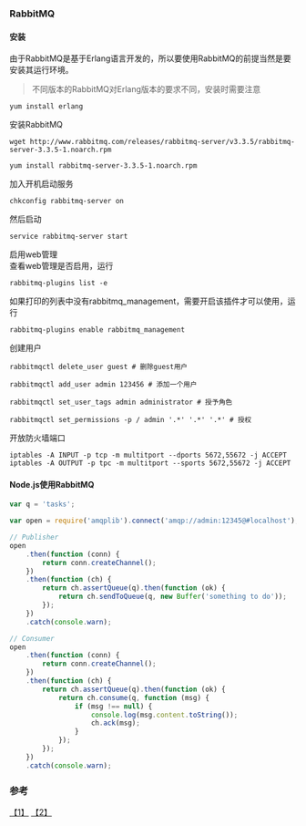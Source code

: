 ### RabbitMQ

#### 安装

由于RabbitMQ是基于Erlang语言开发的，所以要使用RabbitMQ的前提当然是要安装其运行环境。  
> 不同版本的RabbitMQ对Erlang版本的要求不同，安装时需要注意

```
yum install erlang
```

安装RabbitMQ

```
wget http://www.rabbitmq.com/releases/rabbitmq-server/v3.3.5/rabbitmq-server-3.3.5-1.noarch.rpm

yum install rabbitmq-server-3.3.5-1.noarch.rpm
```

加入开机启动服务

```
chkconfig rabbitmq-server on
```

然后启动

```
service rabbitmq-server start
```

启用web管理  
查看web管理是否启用，运行

```
rabbitmq-plugins list -e
```

如果打印的列表中没有rabbitmq_management，需要开启该插件才可以使用，运行

```
rabbitmq-plugins enable rabbitmq_management
```

创建用户

```
rabbitmqctl delete_user guest # 删除guest用户

rabbitmqctl add_user admin 123456 # 添加一个用户

rabbitmqctl set_user_tags admin administrator # 授予角色

rabbitmqctl set_permissions -p / admin '.*' '.*' '.*' # 授权
```

开放防火墙端口

```
iptables -A INPUT -p tcp -m multitport --dports 5672,55672 -j ACCEPT
iptables -A OUTPUT -p tpc -m multitport --sports 5672,55672 -j ACCEPT

```

#### Node.js使用RabbitMQ
```javascript
var q = 'tasks';

var open = require('amqplib').connect('amqp://admin:12345@#localhost');

// Publisher
open
    .then(function (conn) {
        return conn.createChannel();
    })
    .then(function (ch) {
        return ch.assertQueue(q).then(function (ok) {
            return ch.sendToQueue(q, new Buffer('something to do'));
        });
    })
    .catch(console.warn);

// Consumer
open
    .then(function (conn) {
        return conn.createChannel();
    })
    .then(function (ch) {
        return ch.assertQueue(q).then(function (ok) {
            return ch.consume(q, function (msg) {
                if (msg !== null) {
                    console.log(msg.content.toString());
                    ch.ack(msg);
                }
            });
        });
    })
    .catch(console.warn);
```

### 参考

[【1】](http://www.qaulau.com/linux-centos-install-rabbitmq/) [【2】](https://my.oschina.net/hncscwc/blog/262246)
